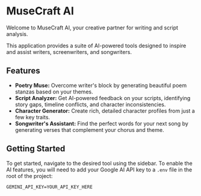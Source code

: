 # MuseCraft AI

Welcome to MuseCraft AI, your creative partner for writing and script analysis.

This application provides a suite of AI-powered tools designed to inspire and assist writers, screenwriters, and songwriters.

## Features

*   **Poetry Muse:** Overcome writer's block by generating beautiful poem stanzas based on your themes.
*   **Script Analyzer:** Get AI-powered feedback on your scripts, identifying story gaps, timeline conflicts, and character inconsistencies.
*   **Character Generator:** Create rich, detailed character profiles from just a few key traits.
*   **Songwriter's Assistant:** Find the perfect words for your next song by generating verses that complement your chorus and theme.

## Getting Started

To get started, navigate to the desired tool using the sidebar. To enable the AI features, you will need to add your Google AI API key to a `.env` file in the root of the project:

```
GEMINI_API_KEY=YOUR_API_KEY_HERE
```
